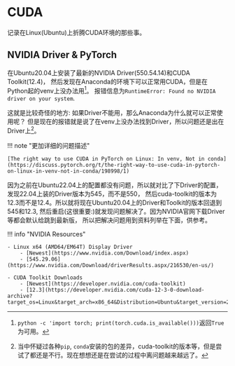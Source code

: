# CUDA

记录在Linux(Ubuntu)上折腾CUDA环境的那些事。

## NVIDIA Driver & PyTorch

在Ubuntu20.04上安装了最新的NVIDIA Driver(550.54.14)和CUDA Toolkit(12.4)，
然后发现在Anaconda的环境下可以正常用CUDA，但是在Python起的venv上没办法用[^1]。
报错信息为`RuntimeError: Found no NVIDIA driver on your system`.

这就是比较奇怪的地方: 如果Driver不能用，那么Anaconda为什么就可以正常使用呢？
但是现在的报错就是说了在venv上没办法找到Driver，所以问题还是出在Driver上[^2]。

!!! note "更加详细的问题描述"

    [The right way to use CUDA in PyTorch on Linux: In venv, Not in conda](https://discuss.pytorch.org/t/the-right-way-to-use-cuda-in-pytorch-on-linux-in-venv-not-in-conda/198998/1)


因为之前在Ubuntu22.04上的配置都没有问题，所以就对比了下Driver的配置，发现22.04上装的Driver版本为545，而不是550，
然后cuda-toolkit的版本为12.3而不是12.4。所以就将现在Ubuntu20.04上的Driver和Toolkit的版本回退到545和12.3,
然后重启(这很重要:)就发现问题解决了。因为NVIDIA官网下载Driver等都会默认给跳到最新版，
所以把解决问题用到资料列举在下面，供参考。

!!! info "NVIDIA Resources"

    - Linux x64 (AMD64/EM64T) Display Driver
        - [Newest](https://www.nvidia.com/Download/index.aspx)
        - [545.29.06](https://www.nvidia.com/Download/driverResults.aspx/216530/en-us/)

    - CUDA Toolkit Downloads
        - [Newest](https://developer.nvidia.com/cuda-toolkit)
        - [12.3](https://developer.nvidia.com/cuda-12-3-0-download-archive?target_os=Linux&target_arch=x86_64&Distribution=Ubuntu&target_version=20.04&target_type=runfile_local)



[^1]: `python -c 'import torch; print(torch.cuda.is_available()))`返回`True`为可用。
[^2]: 当中怀疑过各种`pip`, `conda`安装的包的差异，cuda-toolkit的版本等，但是尝试了都还是不行。现在想想还是在尝试的过程中离问题越来越远了。
